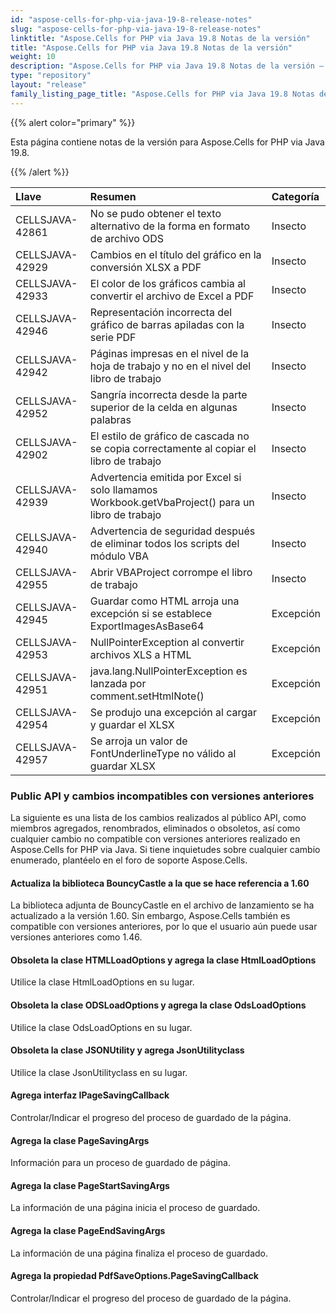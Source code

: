 ```yaml
---
id: "aspose-cells-for-php-via-java-19-8-release-notes"
slug: "aspose-cells-for-php-via-java-19-8-release-notes"
linktitle: "Aspose.Cells for PHP via Java 19.8 Notas de la versión"
title: "Aspose.Cells for PHP via Java 19.8 Notas de la versión"
weight: 10
description: "Aspose.Cells for PHP via Java 19.8 Notas de la versión – the latest updates and fixes."
type: "repository"
layout: "release"
family_listing_page_title: "Aspose.Cells for PHP via Java 19.8 Notas de la versión"
---
```

{{% alert color="primary" %}} 

Esta página contiene notas de la versión para Aspose.Cells for PHP via Java 19.8.

{{% /alert %}} 

|**Llave**|**Resumen**|**Categoría**|
|:- |:- |:- |
|CELLSJAVA-42861|No se pudo obtener el texto alternativo de la forma en formato de archivo ODS|Insecto|
|CELLSJAVA-42929|Cambios en el título del gráfico en la conversión XLSX a PDF|Insecto|
|CELLSJAVA-42933|El color de los gráficos cambia al convertir el archivo de Excel a PDF|Insecto|
|CELLSJAVA-42946|Representación incorrecta del gráfico de barras apiladas con la serie PDF|Insecto|
|CELLSJAVA-42942|Páginas impresas en el nivel de la hoja de trabajo y no en el nivel del libro de trabajo|Insecto|
|CELLSJAVA-42952|Sangría incorrecta desde la parte superior de la celda en algunas palabras|Insecto|
|CELLSJAVA-42902|El estilo de gráfico de cascada no se copia correctamente al copiar el libro de trabajo|Insecto|
|CELLSJAVA-42939|Advertencia emitida por Excel si solo llamamos Workbook.getVbaProject() para un libro de trabajo|Insecto|
|CELLSJAVA-42940|Advertencia de seguridad después de eliminar todos los scripts del módulo VBA|Insecto|
|CELLSJAVA-42955|Abrir VBAProject corrompe el libro de trabajo|Insecto|
|CELLSJAVA-42945|Guardar como HTML arroja una excepción si se establece ExportImagesAsBase64|Excepción|
|CELLSJAVA-42953|NullPointerException al convertir archivos XLS a HTML|Excepción|
|CELLSJAVA-42951|java.lang.NullPointerException es lanzada por comment.setHtmlNote()|Excepción|
|CELLSJAVA-42954|Se produjo una excepción al cargar y guardar el XLSX|Excepción|
|CELLSJAVA-42957|Se arroja un valor de FontUnderlineType no válido al guardar XLSX|Excepción|
### **Public API y cambios incompatibles con versiones anteriores**
La siguiente es una lista de los cambios realizados al público API, como miembros agregados, renombrados, eliminados o obsoletos, así como cualquier cambio no compatible con versiones anteriores realizado en Aspose.Cells for PHP via Java. Si tiene inquietudes sobre cualquier cambio enumerado, plantéelo en el foro de soporte Aspose.Cells.
#### **Actualiza la biblioteca BouncyCastle a la que se hace referencia a 1.60**
La biblioteca adjunta de BouncyCastle en el archivo de lanzamiento se ha actualizado a la versión 1.60. Sin embargo, Aspose.Cells también es compatible con versiones anteriores, por lo que el usuario aún puede usar versiones anteriores como 1.46.
#### **Obsoleta la clase HTMLLoadOptions y agrega la clase HtmlLoadOptions**
Utilice la clase HtmlLoadOptions en su lugar.
#### **Obsoleta la clase ODSLoadOptions y agrega la clase OdsLoadOptions**
Utilice la clase OdsLoadOptions en su lugar.
#### **Obsoleta la clase JSONUtility y agrega JsonUtilityclass**
Utilice la clase JsonUtilityclass en su lugar.
#### **Agrega interfaz IPageSavingCallback**
Controlar/Indicar el progreso del proceso de guardado de la página.
#### **Agrega la clase PageSavingArgs**
Información para un proceso de guardado de página.
#### **Agrega la clase PageStartSavingArgs**
La información de una página inicia el proceso de guardado.
#### **Agrega la clase PageEndSavingArgs**
La información de una página finaliza el proceso de guardado.
#### **Agrega la propiedad PdfSaveOptions.PageSavingCallback**
Controlar/Indicar el progreso del proceso de guardado de la página.

